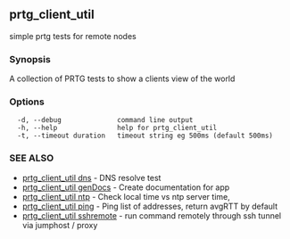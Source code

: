 ## prtg_client_util

simple prtg tests for remote nodes

### Synopsis


A collection of PRTG tests to show a clients view of the world


### Options

```
  -d, --debug              command line output
  -h, --help               help for prtg_client_util
  -t, --timeout duration   timeout string eg 500ms (default 500ms)
```

### SEE ALSO

* [prtg_client_util dns](prtg_client_util_dns.md)	 - DNS resolve test
* [prtg_client_util genDocs](prtg_client_util_genDocs.md)	 - Create documentation for app
* [prtg_client_util ntp](prtg_client_util_ntp.md)	 - Check local time vs ntp server time, 
* [prtg_client_util ping](prtg_client_util_ping.md)	 - Ping list of addresses, return avgRTT by default
* [prtg_client_util sshremote](prtg_client_util_sshremote.md)	 - run command remotely through ssh tunnel via jumphost / proxy

